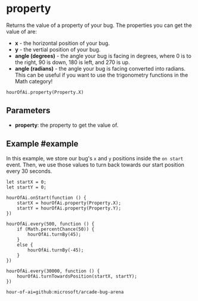 # property

Returns the value of a property of your bug. The properties you can get the value of are:

* **x** - the horizontal position of your bug.
* **y** - the vertial position of your bug.
* **angle (degrees)** - the angle your bug is facing in degrees, where 0 is to the right, 90 is down, 180 is left, and 270 is up.
* **angle (radians)** - the angle your bug is facing converted into radians. This can be useful if you want to use the trigonometry functions in the Math category!

```sig
hourOfAi.property(Property.X)
```

## Parameters

* **property**: the property to get the value of.

## Example #example

In this example, we store our bug's `x` and `y` positions inside the `on start` event. Then, we use those values to turn back towards our start position every 30 seconds.

```blocks
let startX = 0;
let startY = 0;

hourOfAi.onStart(function () {
    startX = hourOfAi.property(Property.X);
    startY = hourOfAi.property(Property.Y);
})

hourOfAi.every(500, function () {
    if (Math.percentChance(50)) {
        hourOfAi.turnBy(45);
    }
    else {
        hourOfAi.turnBy(-45);
    }
})

hourOfAi.every(30000, function () {
    hourOfAi.turnTowardsPosition(startX, startY);
})

```

```package
hour-of-ai=github:microsoft/arcade-bug-arena
```